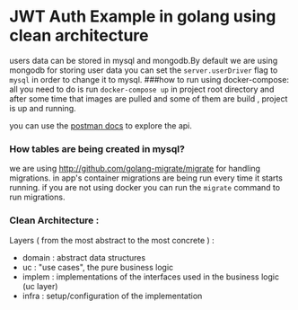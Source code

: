 # JWT Auth Example in golang using clean architecture
users data can be stored in mysql and mongodb.By default we are using mongodb for storing user data you can set the `server.userDriver` flag to `mysql` in order to change it to mysql.
###how to run using docker-compose:
all you need to do is run `docker-compose up` in project root directory and after some time that images are pulled and some of them are build , project is up and running.

you can use the [postman docs](https://documenter.getpostman.com/view/3010056/SzKTvysW?version=latest) to explore the api.

### How tables are being created in mysql?
we are using http://github.com/golang-migrate/migrate for handling migrations. in app's container migrations are being run every time it starts running.
if you are not using docker you can run the `migrate` command to run migrations.

### Clean Architecture :
Layers ( from the most abstract to the most concrete ) :
- domain : abstract data structures
- uc : "use cases", the pure business logic
- implem : implementations of the interfaces used in the business logic (uc layer)
- infra : setup/configuration of the implementation
